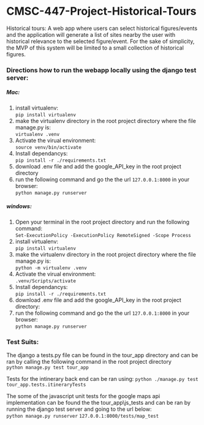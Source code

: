 # CMSC-447-Project-Historical-Tours

Historical tours: A web app where users can select historical figures/events and the application will generate a list of sites nearby the user with historical relevance to the selected figure/event. For the sake of simplicity, the MVP of this system will be limited to a small collection of historical figures.

### Directions how to run the webapp locally using the django test server:

##### Mac:
1. install virtualenv:  
    `pip install virtualenv`
2. make the virtualenv directory in the root project directory where the file manage.py is:  
    `virtualenv .venv` 
3. Activate the virual environment:  
    `source venv/bin/activate`
4. Install dependancys:  
    `pip install -r ./requirements.txt`
5. download .env file and add the google_API_key in the root project directory 
6. run the following command and go the the url `127.0.0.1:8000` in your browser:  
    `python manage.py runserver`

##### windows:
1. Open your terminal in the root project directory and run the following command:  
    `Set-ExecutionPolicy -ExecutionPolicy RemoteSigned -Scope Process`
2. install virtualenv:  
    `pip install virtualenv`
3. make the virtualenv directory in the root project directory where the file manage.py is:  
    `python -m virtualenv .venv` 
4. Activate the virual environment:  
    `.venv/Scripts/activate`
5. Install dependancys:  
    `pip install -r ./requirements.txt`
6. download .env file and add the google_API_key in the root project directory:   
7. run the following command and go the the url `127.0.0.1:8000` in your browser:  
    `python manage.py runserver`

### Test Suits:

The django a tests.py file can be found in the tour_app directory and can be ran by calling the following command in the root project directory  
 `python manage.py test tour_app`
 
Tests for the intinerary back end can be ran using:
 `python ./manage.py test tour_app.tests.itineraryTests`

The some of the javascript unit tests for the google maps api implementation can be found the the tour_app\js_tests and can be ran by running the django test server and going to the url below:  
`python manage.py runserver`
`127.0.0.1:8000/tests/map_test`
